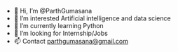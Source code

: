 - 👋 Hi, I’m @ParthGumasana
- 👀 I’m interested Artificial intelligence and data science
- 🌱 I’m currently learning Python
- 💞️ I’m looking for Internship/Jobs
- 📫 Contact parthgumasana@gmail.com

<!---
ParthGumasana/ParthGumasana is a ✨ special ✨ repository because its `README.md` (this file) appears on your GitHub profile.
You can click the Preview link to take a look at your changes.
--->
